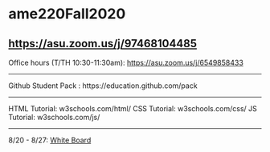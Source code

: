 # ame220Fall2020

## https://asu.zoom.us/j/97468104485

Office hours (T/TH 10:30-11:30am): https://asu.zoom.us/j/6549858433

<hr>
Github Student Pack : https://education.github.com/pack

<hr>

HTML Tutorial: w3schools.com/html/
CSS Tutorial: w3schools.com/css/
JS Tutorial: w3schools.com/js/

<hr>

8/20 - 8/27:
[White Board](https://docs.google.com/presentation/d/1vE1LWjqlbSXKB4mjdO9mlonc7GuiiZDlDtLDTHVkTo8/edit?usp=sharing)

